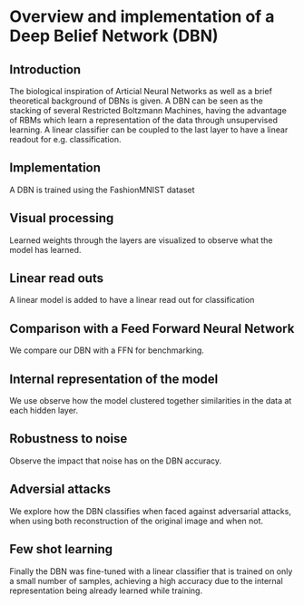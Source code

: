 # Overview and implementation of a Deep Belief Network (DBN)
## Introduction
The biological inspiration of Articial Neural Networks as well as a brief theoretical background of DBNs is given.
A DBN can be seen as the stacking of several Restricted Boltzmann Machines, having the advantage of RBMs which learn a representation of the data through unsupervised learning. A linear classifier can be coupled to the last layer to have a linear readout for e.g. classification.
## Implementation
A DBN is trained using the FashionMNIST dataset
## Visual processing
Learned weights through the layers are visualized to observe what the model has learned. 
## Linear read outs
A linear model is added to have a linear read out for classification
## Comparison with a Feed Forward Neural Network
We compare our DBN with a FFN for benchmarking.
## Internal representation of the model
We use observe how the model clustered together similarities in the data at each hidden layer.
## Robustness to noise
Observe the impact that noise has on the DBN accuracy.
## Adversial attacks
We explore how the DBN classifies when faced against adversarial attacks, when using both reconstruction of the original image and when not.
## Few shot learning
Finally the DBN was fine-tuned with a linear classifier that is trained on only a small number of samples, achieving a high accuracy due to the internal representation being already learned while training.


